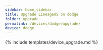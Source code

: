 ```yaml
---
sidebar: home_sidebar
title: Upgrade LineageOS on dodge
folder: upgrade
permalink: /devices/dodge/upgrade/
device: dodge
---
```

{% include templates/device_upgrade.md %}
